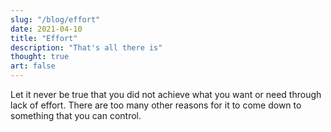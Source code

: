```yaml
---
slug: "/blog/effort"
date: 2021-04-10
title: "Effort"
description: "That's all there is"
thought: true
art: false
---
```



Let it never be true that you did not achieve what you want or need through lack of effort. There are too many other reasons for it to come down to something that you can control.